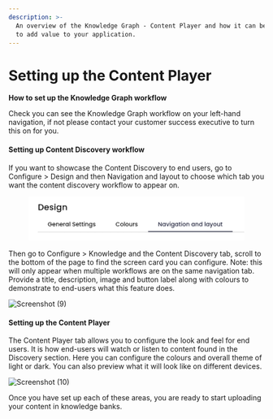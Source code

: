 ```yaml
---
description: >-
  An overview of the Knowledge Graph - Content Player and how it can be set up
  to add value to your application.
---
```


# Setting up the Content Player



**How to set up the Knowledge Graph workflow**

Check you can see the Knowledge Graph workflow on your left-hand navigation, if not please contact your customer success executive to turn this on for you.&#x20;

#### Setting up Content Discovery workflow

If you want to showcase the Content Discovery to end users, go to Configure > Design and then Navigation and layout to choose which tab you want the content discovery workflow to appear on.

<figure><img src="../../../../.gitbook/assets/Screenshot (23).png" alt=""><figcaption></figcaption></figure>



Then go to Configure > Knowledge and the Content Discovery tab, scroll to the bottom of the page to find the screen card you can configure. Note: this will only appear when multiple workflows are on the same navigation tab.  Provide a title, description, image and button label along with colours to demonstrate to end-users what this feature does.&#x20;

![Screenshot (9)](https://info.mindset.ai/hs-fs/hubfs/Screenshot%20\(9\).png?width=609\&height=174\&name=Screenshot%20\(9\).png)

#### Setting up the Content Player

The Content Player tab allows you to configure the look and feel for end users. It is how end-users will watch or listen to content found in the Discovery section.  Here you can configure the colours and overall theme of light or dark. You can also preview what it will look like on different devices.

![Screenshot (10)](https://info.mindset.ai/hs-fs/hubfs/Screenshot%20\(10\).png?width=390\&height=408\&name=Screenshot%20\(10\).png)

Once you have set up each of these areas, you are ready to start uploading your content in knowledge banks.
